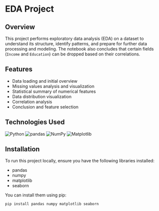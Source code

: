 # EDA Project

## Overview
This project performs exploratory data analysis (EDA) on a dataset to understand its structure, identify patterns, and prepare for further data processing and modeling. The notebook also concludes that certain fields (`Income` and `Education`) can be dropped based on their correlations.

## Features
- Data loading and initial overview
- Missing values analysis and visualization
- Statistical summary of numerical features
- Data distribution visualization
- Correlation analysis
- Conclusion and feature selection

## Technologies Used
![Python](https://skillicons.dev/icons?i=python)
![pandas](https://img.icons8.com/color/48/000000/pandas.png)
![NumPy](https://img.icons8.com/color/48/000000/numpy.png)
![Matplotlib](https://img.icons8.com/color/48/000000/python.png)



## Installation
To run this project locally, ensure you have the following libraries installed:
- pandas
- numpy
- matplotlib
- seaborn

You can install them using pip:

```console
pip install pandas numpy matplotlib seaborn
```
